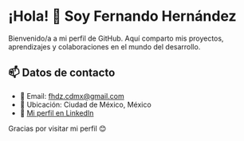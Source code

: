 # ¡Hola! 👋 Soy Fernando Hernández

Bienvenido/a a mi perfil de GitHub. Aquí comparto mis proyectos, aprendizajes y colaboraciones en el mundo del desarrollo.

## 📫 Datos de contacto

- 📧 Email: fhdz.cdmx@gmail.com  
- 📍 Ubicación: Ciudad de México, México  
- 💼 [Mi perfil en LinkedIn](www.linkedin.com/in/fernando-hernandez-0966682b2)

Gracias por visitar mi perfil 😊
